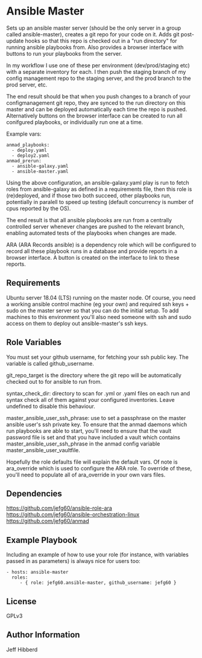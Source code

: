 Ansible Master
=========

Sets up an ansible master server (should be the only server in a group called ansible-master), creates a git repo for your code on it. Adds git post-update hooks so that this repo is checked out in a "run directory" for running ansible playbooks from. Also provides a browser interface with buttons to run your playbooks from the server.

In my workflow I use one of these per environment (dev/prod/staging etc) with a separate inventory for each. I then push the staging branch of my config management repo to the staging server, and the prod branch to the prod server, etc.

The end result should be that when you push changes to a branch of your configmanagement git repo, they are synced to the run directory on this master and can be deployed automatically each time the repo is pushed. Alternatively buttons on the browser interface can be created to run all conifgured playbooks, or individually run one at a time.

Example vars:

```
anmad_playbooks:
  - deploy.yaml
  - deploy2.yaml
anmad_prerun:
  - ansible-galaxy.yaml
  - ansible-master.yaml
```

Using the above configuration, an ansible-galaxy.yaml play is run to fetch roles from ansible-galaxy as defined in a requirements file, then this role is (re)deployed, and if those two both succeed, other playbooks run, potentially in paralell to speed up testing (default concurrency is number of cpus reported by the OS).

The end result is that all ansible playbooks are run from a centrally controlled server whenever changes are pushed to the relevant branch, enabling automated tests of the playbooks when changes are made.

ARA (ARA Records ansible) is a dependency role which will be configured to record all these playbook runs in a database and provide reports in a browser interface. A button is created on the interface to link to these reports.

Requirements
------------

Ubuntu server 18.04 (LTS) running on the master node.
Of course, you need a working ansible control machine (eg your own) and required ssh keys + sudo on the master server so that you can do the initial setup. To add machines to this environment you'll also need someone with ssh and sudo access on them to deploy out ansible-master's ssh keys.

Role Variables
--------------

You must set your github username, for fetching your ssh public key. The variable is called github_username.

git_repo_target is the directory where the git repo will be automatically checked out to for ansible to run from.

syntax_check_dir: directory to scan for .yml or .yaml files on each run and syntax check all of them against your configured inventories. Leave undefined to disable this behaviour.

master_ansible_user_ssh_phrase: use to set a passphrase on the master ansible user's ssh private key. To ensure that the anmad daemons which run playbooks are able to start, you'll need to ensure that the vault password file is set and that you have included a vault which contains master_ansible_user_ssh_phrase in the anmad config variable master_ansible_user_vaultfile.

Hopefully the role defaults file will explain the default vars. Of note is ara_override which is used to configure the ARA role. To override of these, you'll need to populate all of ara_override in your own vars files.

Dependencies
------------
https://github.com/jefg60/ansible-role-ara
https://github.com/jefg60/ansible-orchestration-linux
https://github.com/jefg60/anmad

Example Playbook
----------------

Including an example of how to use your role (for instance, with variables passed in as parameters) is always nice for users too:

    - hosts: ansible-master
      roles:
         - { role: jefg60.ansible-master, github_username: jefg60 }

License
-------

GPLv3

Author Information
------------------

Jeff Hibberd
